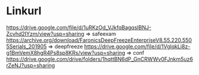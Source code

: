 # Linkurl

https://drive.google.com/file/d/1uRKzOd_VJkfqBagqsIBNJ-Zcvhd2IYzm/view?usp=sharing => safeexam
https://archive.org/download/FaronicsDeepFreezeEnterpriseV8.55.220.5505Serials_201905 => deepfreeze
https://drive.google.com/file/d/1VglqkLi8z-g1BmVemX8hgR4Ps8sp8KRs/view?usp=sharing => conf
https://drive.google.com/drive/folders/1hqttBN6dP_GnCRWWv0FJnkm5uz6rZeNJ?usp=sharing
